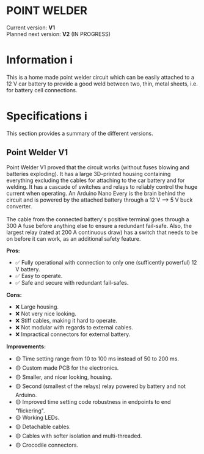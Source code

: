 # POINT WELDER 

<p>
	Current version: <b>V1</b><br>
	Planned next version: <b>V2</b> (IN PROGRESS)
</p>

<h1>Information ℹ️</h1>
<p>
	This is a home made point welder circuit which can be easily attached to a 12 V car battery to provide a good weld between two, thin, metal sheets, i.e. for battery cell connections.
</p>

<h1>Specifications ℹ️</h1>
<p>
	This section provides a summary of the different versions.
</p>

<h2>Point Welder V1</h2>
<p>
	Point Welder V1 proved that the circuit works (without fuses blowing and batteries exploding). It has a large 3D-printed housing containing everything excluding the cables for attaching to the car battery and for welding. It has a cascade of switches and relays to reliably control the huge current when operating. An Arduino Nano Every is the brain behind the circuit and is powered by the attached battery through a 12 V --> 5 V buck converter.<br><br>
	The cable from the connected battery's positive terminal goes through a 300 A fuse before anything else to ensure a redundant fail-safe. Also, the largest relay (rated at 200 A continuous draw) has a switch that needs to be on before it can work, as an additional safety feature.
</p>

<b>Pros:</b>
<ul>
	<li>✅ Fully operational with connection to only one (sufficently powerful) 12 V battery.</li>
	<li>✅ Easy to operate.</li>
	<li>✅ Safe and secure with redundant fail-safes.</li>
</ul>

<b>Cons:</b>
<ul>
	<li>❌ Large housing.</li>
	<li>❌ Not very nice looking.</li>
	<li>❌ Stiff cables, making it hard to operate.</li>
	<li>❌ Not modular with regards to external cables.</li>
	<li>❌ Impractical connectors for external battery.</li>
</ul>

<b>Improvements:</b>
<ul>
	<li>🟡 Time setting range from 10 to 100 ms instead of 50 to 200 ms.</li>
	<li>🟡 Custom made PCB for the electronics.</li>
	<li>🟡 Smaller, and nicer looking, housing.</li>
	<li>🟡 Second (smallest of the relays) relay powered by battery and not Arduino.</li>
	<li>🟡 Improved time setting code robustness in endpoints to end "flickering".</li>
	<li>🟡 Working LEDs.</li>
	<li>🟡 Detachable cables.</li>
	<li>🟡 Cables with softer isolation and multi-threaded.</li>
	<li>🟡 Crocodile connectors.</li>
</ul>
